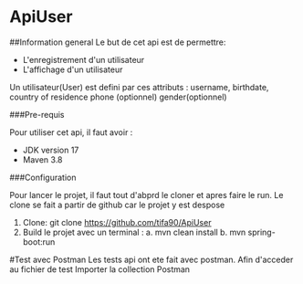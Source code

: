 # ApiUser

##Information general
Le but de cet api est de permettre:

* L'enregistrement d'un utilisateur
* L'affichage d'un utilisateur

Un utilisateur(User) est defini par ces attributs :
username,
birthdate,
country of residence
phone (optionnel)
gender(optionnel)

###Pre-requis 

Pour utiliser cet api, il faut avoir :

* JDK version 17
* Maven 3.8

###Configuration

Pour lancer le projet, il faut tout d'abprd le cloner et apres faire le run.
Le clone se fait a partir de github car le projet y est despose

1. Clone: git clone https://github.com/tifa90/ApiUser
2. Build le projet avec un terminal :
	a.  mvn clean install 
	b.  mvn spring-boot:run

#Test avec Postman
Les tests api ont ete fait avec postman.
Afin d'acceder au fichier de test Importer la collection Postman

